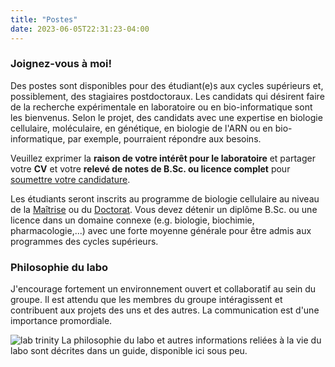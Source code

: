 ```yaml
---
title: "Postes"
date: 2023-06-05T22:31:23-04:00
---
```


### Joignez-vous à moi!
Des postes sont disponibles pour des étudiant(e)s aux cycles supérieurs et,
possiblement, des stagiaires postdoctoraux. Les candidats qui
désirent faire de la recherche expérimentale en laboratoire
ou en bio-informatique sont les bienvenus. Selon le projet,
des candidats avec une expertise en biologie cellulaire,
moléculaire, en génétique, en biologie de l'ARN ou en
bio-informatique, par exemple, pourraient répondre aux besoins.

Veuillez exprimer la **raison de votre intérêt pour le laboratoire**
et partager votre **CV** et votre **relevé de notes de B.Sc. ou licence complet** pour
[soumettre votre candidature](mailto:mathieu.quesnel-vallieres@usherbrooke.ca).

Les étudiants seront inscrits au programme de biologie cellulaire au niveau
de la [Maîtrise](https://www.usherbrooke.ca/admission/programme/607/maitrise-en-biologie-cellulaire/)
ou du [Doctorat](https://www.usherbrooke.ca/admission/programme/704/doctorat-en-biologie-cellulaire/).
Vous devez détenir un diplôme B.Sc. ou une licence  dans un domaine connexe
(e.g. biologie, biochimie, pharmacologie,...) avec une forte moyenne générale
pour être admis aux programmes des cycles supérieurs.

### Philosophie du labo
J'encourage fortement un environnement ouvert et collaboratif au sein
du groupe. Il est attendu que les membres du groupe intéragissent et
contribuent aux projets des uns et des autres. La communication est
d'une importance promordiale.

![lab trinity](/img/lab_trinity.fr.png)
La philosophie du labo et autres informations reliées à la vie
du labo sont décrites dans un guide, disponible ici sous peu.
